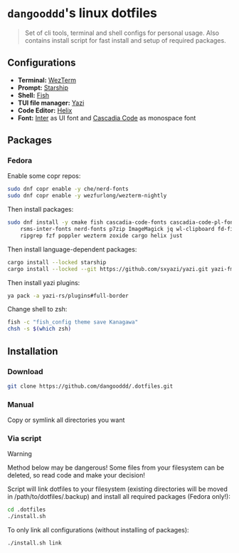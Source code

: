 # `dangooddd`'s linux dotfiles
> Set of cli tools, terminal and shell configs for personal usage.
> Also contains install script for fast install and setup 
of required packages. 

## Configurations 
* **Terminal:** [WezTerm](https://github.com/wez/wezterm)
* **Prompt:** [Starship](https://github.com/starship/starship)
* **Shell:** [Fish](https://github.com/fish-shell/fish-shell)
* **TUI file manager:** [Yazi](https://github.com/sxyazi/yazi)
* **Code Editor:** [Helix](https://github.com/helix-editor/helix)
* **Font:** [Inter](https://github.com/rsms/inter) as UI font and [Cascadia Code](https://github.com/microsoft/cascadia-code) as monospace font

## Packages
### Fedora
Enable some copr repos:
```bash 
sudo dnf copr enable -y che/nerd-fonts
sudo dnf copr enable -y wezfurlong/wezterm-nightly
```
Then install packages:
```bash
sudo dnf install -y cmake fish cascadia-code-fonts cascadia-code-pl-fonts \
    rsms-inter-fonts nerd-fonts p7zip ImageMagick jq wl-clipboard fd-find \
    ripgrep fzf poppler wezterm zoxide cargo helix just
```
Then install language-dependent packages:
```bash
cargo install --locked starship
cargo install --locked --git https://github.com/sxyazi/yazi.git yazi-fm yazi-cli
```
Then install yazi plugins:
```bash
ya pack -a yazi-rs/plugins#full-border
```
Change shell to zsh:
```bash
fish -c "fish_config theme save Kanagawa"
chsh -s $(which zsh)
```

## Installation

### Download
```bash
git clone https://github.com/dangooddd/.dotfiles.git
```

### Manual
Copy or symlink all directories you want

### Via script
> [!Warning]
> Method below may be dangerous! Some files from your filesystem can be deleted, so read code and make your decision!

Script will link dotfiles to your filesystem 
(existing directories will be moved in /path/to/dotfiles/.backup)
and install all required packages (Fedora only!):
```bash
cd .dotfiles
./install.sh
```
To only link all configurations (without installing of packages):
```bash
./install.sh link
```
